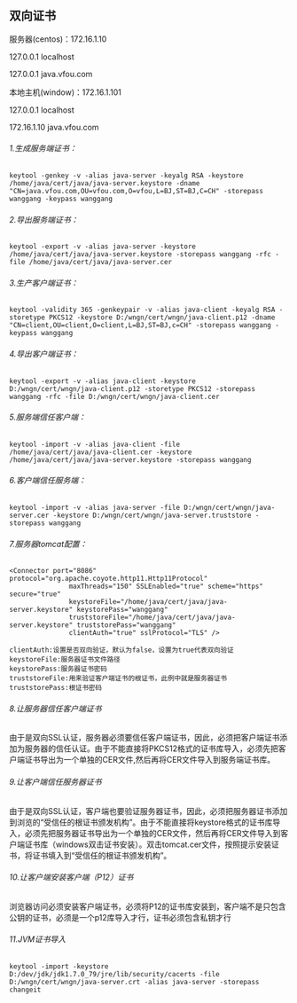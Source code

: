 <!--
author: wngn123
head: head.png
date: 2016-08-28
title: HTTPS 双向证书
tags: keytool https
category: HTTPS
status: publish
summary: HTTPS 双向证书
-->

## 双向证书

服务器(centos)：172.16.1.10 

127.0.0.1 localhost

127.0.0.1 java.vfou.com

本地主机(window)：172.16.1.101

127.0.0.1 localhost

172.16.1.10 java.vfou.com


###### 1.生成服务端证书：
```
keytool -genkey -v -alias java-server -keyalg RSA -keystore /home/java/cert/java/java-server.keystore -dname "CN=java.vfou.com,OU=vfou.com,O=vfou,L=BJ,ST=BJ,C=CH" -storepass wanggang -keypass wanggang 
```
###### 2.导出服务端证书：
```
keytool -export -v -alias java-server -keystore /home/java/cert/java/java-server.keystore -storepass wanggang -rfc -file /home/java/cert/java/java-server.cer
```

###### 3.生产客户端证书：
```
keytool -validity 365 -genkeypair -v -alias java-client -keyalg RSA -storetype PKCS12 -keystore D:/wngn/cert/wngn/java-client.p12 -dname "CN=client,OU=client,O=client,L=BJ,ST=BJ,c=CH" -storepass wanggang -keypass wanggang
```
###### 4.导出客户端证书：
```
keytool -export -v -alias java-client -keystore D:/wngn/cert/wngn/java-client.p12 -storetype PKCS12 -storepass wanggang -rfc -file D:/wngn/cert/wngn/java-client.cer
```

###### 5.服务端信任客户端：
```
keytool -import -v -alias java-client -file  /home/java/cert/java/java-client.cer -keystore /home/java/cert/java/java-server.keystore -storepass wanggang
```

###### 6.客户端信任服务端：
```
keytool -import -v -alias java-server -file D:/wngn/cert/wngn/java-server.cer -keystore D:/wngn/cert/wngn/java-server.truststore -storepass wanggang
```

###### 7.服务器tomcat配置：
```
<Connector port="8086" protocol="org.apache.coyote.http11.Http11Protocol"
               maxThreads="150" SSLEnabled="true" scheme="https" secure="true"
               keystoreFile="/home/java/cert/java/java-server.keystore" keystorePass="wanggang"
               truststoreFile="/home/java/cert/java/java-server.keystore" truststorePass="wanggang"
               clientAuth="true" sslProtocol="TLS" />
```
```
clientAuth:设置是否双向验证，默认为false，设置为true代表双向验证
keystoreFile:服务器证书文件路径
keystorePass:服务器证书密码
truststoreFile:用来验证客户端证书的根证书，此例中就是服务器证书
truststorePass:根证书密码
```
###### 8.让服务器信任客户端证书
    
由于是双向SSL认证，服务器必须要信任客户端证书，因此，必须把客户端证书添加为服务器的信任认证。由于不能直接将PKCS12格式的证书库导入，必须先把客户端证书导出为一个单独的CER文件,然后再将CER文件导入到服务端证书库。

###### 9.让客户端信任服务器证书

由于是双向SSL认证，客户端也要验证服务器证书，因此，必须把服务器证书添加到浏览的“受信任的根证书颁发机构”。由于不能直接将keystore格式的证书库导入，必须先把服务器证书导出为一个单独的CER文件，然后再将CER文件导入到客户端证书库（windows双击证书安装）。双击tomcat.cer文件，按照提示安装证书，将证书填入到“受信任的根证书颁发机构”。

###### 10.让客户端安装客户端（P12）证书

浏览器访问必须安装客户端证书，必须将P12的证书库安装到，客户端不是只包含公钥的证书，必须是一个p12库导入才行，证书必须包含私钥才行

###### 11.JVM证书导入
```
keytool -import -keystore D:/dev/jdk/jdk1.7.0_79/jre/lib/security/cacerts -file D:/wngn/cert/wngn/java-server.crt -alias java-server -storepass changeit
```
